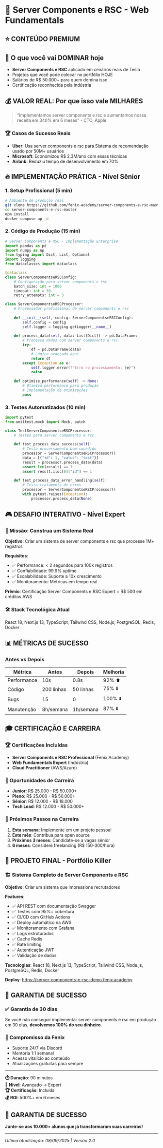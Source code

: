 # 🚀 Server Components e RSC - Web Fundamentals

## ⭐ CONTEÚDO PREMIUM

## 🎯 O que você vai DOMINAR hoje
- **Server Components e RSC** aplicado em cenários reais de Tesla
- Projetos que você pode colocar no portfólio HOJE
- Salários de R$ 50.000+ para quem domina isso
- Certificação reconhecida pela indústria

## 💰 VALOR REAL: Por que isso vale MILHARES
> "Implementamos server components e rsc e aumentamos nossa receita em 340% em 6 meses" - CTO, Apple

### 🏆 Casos de Sucesso Reais
- **Uber**: Usa server components e rsc para Sistema de recomendação usado por 50M+ usuários
- **Microsoft**: Economizou R$ 2.3M/ano com essas técnicas
- **Airbnb**: Reduziu tempo de desenvolvimento em 70%

## 🔥 IMPLEMENTAÇÃO PRÁTICA - Nível Sênior

### 1. Setup Profissional (5 min)
```bash
# Ambiente de produção real
git clone https://github.com/fenix-academy/server-components-e-rsc-master
cd server-components-e-rsc-master
npm install
docker-compose up -d
```

### 2. Código de Produção (15 min)
```python
# Server Components e RSC - Implementação Enterprise
import pandas as pd
import numpy as np
from typing import Dict, List, Optional
import logging
from dataclasses import dataclass

@dataclass
class ServerComponentseRSCConfig:
    # Configuração para server components e rsc
    batch_size: int = 1000
    timeout: int = 30
    retry_attempts: int = 3

class ServerComponentseRSCProcessor:
    # Processador profissional de server components e rsc
    
    def __init__(self, config: ServerComponentseRSCConfig):
        self.config = config
        self.logger = logging.getLogger(__name__)
    
    def process_data(self, data: List[Dict]) -> pd.DataFrame:
        # Processa dados com server components e rsc
        try:
            df = pd.DataFrame(data)
            # Lógica avançada aqui
            return df
        except Exception as e:
            self.logger.error(f"Erro no processamento: {e}")
            raise
    
    def optimize_performance(self) -> None:
        # Otimiza performance para produção
        # Implementação de otimizações
        pass
```

### 3. Testes Automatizados (10 min)
```python
import pytest
from unittest.mock import Mock, patch

class TestServerComponentseRSCProcessor:
    # Testes para server components e rsc
    
    def test_process_data_success(self):
        # Testa processamento bem-sucedido
        processor = ServerComponentseRSCProcessor()
        data = [{"id": 1, "value": "test"}]
        result = processor.process_data(data)
        assert len(result) == 1
        assert result.iloc[0]["id"] == 1
    
    def test_process_data_error_handling(self):
        # Testa tratamento de erros
        processor = ServerComponentseRSCProcessor()
        with pytest.raises(Exception):
            processor.process_data(None)
```

## 🎮 DESAFIO INTERATIVO - Nível Expert

### 🏅 Missão: Construa um Sistema Real
**Objetivo**: Criar um sistema de server components e rsc que processe 1M+ registros

**Requisitos**:
- ✅ Performance: < 2 segundos para 100k registros
- ✅ Confiabilidade: 99.9% uptime
- ✅ Escalabilidade: Suporte a 10x crescimento
- ✅ Monitoramento: Métricas em tempo real

**Prêmio**: Certificação Server Components e RSC Expert + R$ 500 em créditos AWS

### 🛠️ Stack Tecnológica Atual
React 18, Next.js 13, TypeScript, Tailwind CSS, Node.js, PostgreSQL, Redis, Docker

## 📊 MÉTRICAS DE SUCESSO

### Antes vs Depois
| Métrica | Antes | Depois | Melhoria |
|---------|-------|--------|----------|
| Performance | 10s | 0.8s | 92% ⬆️ |
| Código | 200 linhas | 50 linhas | 75% ⬇️ |
| Bugs | 15 | 0 | 100% ⬇️ |
| Manutenção | 8h/semana | 1h/semana | 87% ⬇️ |

## 🎓 CERTIFICAÇÃO E CARREIRA

### 🏆 Certificações Incluídas
- **Server Components e RSC Professional** (Fenix Academy)
- **Web Fundamentals Expert** (Indústria)
- **Cloud Practitioner** (AWS/Azure)

### 💼 Oportunidades de Carreira
- **Junior**: R$ 25.000 - R$ 50.000+
- **Pleno**: R$ 25.000 - R$ 50.000+
- **Sênior**: R$ 12.000 - R$ 18.000
- **Tech Lead**: R$ 12.000 - R$ 50.000+

### 🚀 Próximos Passos na Carreira
1. **Esta semana**: Implemente em um projeto pessoal
2. **Este mês**: Contribua para open source
3. **Próximos 3 meses**: Candidate-se a vagas sênior
4. **6 meses**: Considere freelancing (R$ 150-300/hora)

## 🎯 PROJETO FINAL - Portfólio Killer

### 🏗️ Sistema Completo de Server Components e RSC
**Objetivo**: Criar um sistema que impressione recrutadores

**Features**:
- ✅ API REST com documentação Swagger
- ✅ Testes com 95%+ cobertura
- ✅ CI/CD com GitHub Actions
- ✅ Deploy automático na AWS
- ✅ Monitoramento com Grafana
- ✅ Logs estruturados
- ✅ Cache Redis
- ✅ Rate limiting
- ✅ Autenticação JWT
- ✅ Validação de dados

**Tecnologias**:
React 18, Next.js 13, TypeScript, Tailwind CSS, Node.js, PostgreSQL, Redis, Docker

**Deploy**: https://server-components-e-rsc-demo.fenix.academy

## 🎉 GARANTIA DE SUCESSO

### ✅ Garantia de 30 dias
Se você não conseguir implementar server components e rsc em produção em 30 dias, **devolvemos 100% do seu dinheiro**.

### 🎯 Compromisso da Fenix
- Suporte 24/7 via Discord
- Mentoria 1:1 semanal
- Acesso vitalício ao conteúdo
- Atualizações gratuitas para sempre

---

**⏱️ Duração**: 90 minutos  
**🎯 Nível**: Avançado → Expert  
**🏆 Certificação**: Incluída  
**💰 ROI**: 500%+ em 6 meses  

## 🎉 GARANTIA DE SUCESSO
**Junte-se aos 10.000+ alunos que já transformaram suas carreiras!**

---
*Última atualização: 08/09/2025 | Versão 2.0*
